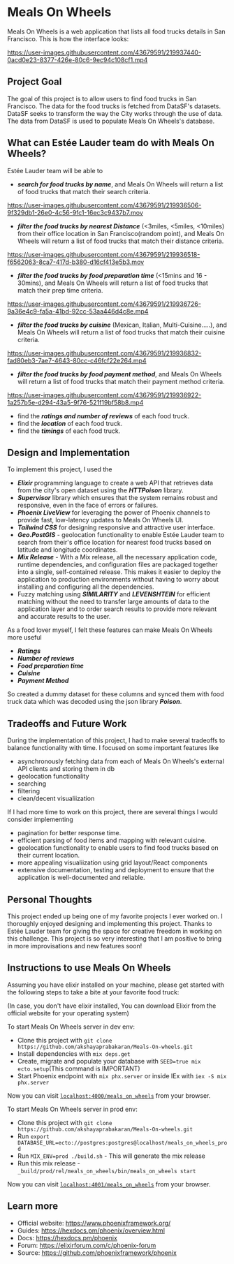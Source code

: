 # Meals On Wheels

Meals On Wheels is a web application that lists all food trucks details in San Francisco. 
This is how the interface looks:



https://user-images.githubusercontent.com/43679591/219937440-0acd0e23-8377-426e-80c6-9ec94c108cf1.mp4


## Project Goal

The goal of this project is to allow users to find food trucks in San Francisco. The data for the food trucks is fetched from DataSF's datasets. DataSF seeks to transform the way the City works through the use of data. The data from DataSF is used to populate Meals On Wheels's database. 

## What can Estée Lauder team do with Meals On Wheels?

Estée Lauder team will be able to 
  * ***search for food trucks by name***, and Meals On Wheels will return a list of food trucks that match their search criteria.
  

https://user-images.githubusercontent.com/43679591/219936506-9f329db1-26e0-4c56-9fc1-16ec3c9437b7.mov


  * ***filter the food trucks by nearest Distance*** (<3miles, <5miles, <10miles) from their office location in San Francisco(random point), and Meals On Wheels will return a list of food trucks that match their distance criteria.


https://user-images.githubusercontent.com/43679591/219936518-f6562063-8ca7-417d-b380-d16cf413e5b3.mov



  * ***filter the food trucks by food preparation time*** (<15mins and 16 - 30mins), and Meals On Wheels will return a list of food trucks that match their prep time criteria.


https://user-images.githubusercontent.com/43679591/219936726-9a36e4c9-fa5a-41bd-92cc-53aa446d4c8e.mp4



  * ***filter the food trucks by cuisine*** (Mexican, Italian, Multi-Cuisine.....), and Meals On Wheels will return a list of food trucks that match their cuisine criteria.



https://user-images.githubusercontent.com/43679591/219936832-fad80eb3-7ae7-4643-80cc-c46fcf22e264.mp4


  * ***filter the food trucks by food payment method***, and Meals On Wheels will return a list of food trucks that match their payment method criteria.


https://user-images.githubusercontent.com/43679591/219936922-1a257b5e-d294-43a5-9f76-521f19bf58b8.mp4



  * find the ***ratings and number of reviews*** of each food truck.
  * find the ***location*** of each food truck.
  * find the ***timings*** of each food truck.
  
## Design and Implementation

To implement this project, I used the 
* ***Elixir*** programming language to create a web API that retrieves data from the city's open dataset using the ***HTTPoison*** library. 
* ***Supervisor*** library which ensures that the system remains robust and responsive, even in the face of errors or failures.
* ***Phoenix LiveView*** for leveraging the power of Phoenix channels to provide fast, low-latency updates to Meals On Wheels UI.
* ***Tailwind CSS*** for designing responsive and attractive user interface.
* ***Geo.PostGIS*** - geolocation functionality to enable Estée Lauder team to search from their's office location for nearest food trucks based on latitude and longitude coordinates. 
* ***Mix Release*** - With a Mix release, all the necessary application code, runtime dependencies, and configuration files are packaged together into a single, self-contained release. This makes it easier to deploy the application to production environments without having to worry about installing and configuring all the dependencies.
* Fuzzy matching using ***SIMILARITY*** and ***LEVENSHTEIN*** for efficient matching without the need to transfer large amounts of data to the application layer and to order search results to provide more relevant and accurate results to the user. 

As a food lover myself, I felt these features can make Meals On Wheels more useful
* ***Ratings***
* ***Number of reviews***
* ***Food preparation time***
* ***Cuisine***
* ***Payment Method***

So created a dummy dataset for these columns and synced them with food truck data which was decoded using the json library ***Poison***.

## Tradeoffs and Future Work
During the implementation of this project, I had to make several tradeoffs to balance functionality with time. I focused on some important features like 

* asynchronously fetching data from each of Meals On Wheels's external API clients and storing them in db
* geolocation functionality
* searching
* filtering
* clean/decent visualiization

If I had more time to work on this project, there are several things I would consider implementing
* pagination for better response time.
* efficient parsing of food items and mapping with relevant cuisine.
* geolocation functionality to enable users to find food trucks based on their current location.
* more appealing visualiization using grid layout/React components
* extensive documentation, testing and deployment to ensure that the application is well-documented and reliable.

## Personal Thoughts
This project ended up being one of my favorite projects I ever worked on. I thoroughly enjoyed designing and implementing this project. Thanks to Estée Lauder team for giving the space for creative freedom in working on this challenge. This project is so very interesting that I am positive to bring in more improvisations and new features soon!


## Instructions to use Meals On Wheels

Assuming you have elixir installed on your machine, please get started with the following steps to take a bite at your favorite food truck:

(In case, you don't have elixir installed, You can download Elixir from the official website for your operating system)

To start Meals On Wheels server in dev env:


  * Clone this project with `git clone https://github.com/akshayaprabakaran/Meals-On-wheels.git`
  * Install dependencies with `mix deps.get`
  * Create, migrate and populate your database with `SEED=true mix ecto.setup`(This command is IMPORTANT)
  * Start Phoenix endpoint with `mix phx.server` or inside IEx with `iex -S mix phx.server`

Now you can visit [`localhost:4000/meals_on_wheels`](http://localhost:4000/meals_on_wheels) from your browser.

To start Meals On Wheels server in  prod env:

  * Clone this project with `git clone https://github.com/akshayaprabakaran/Meals-On-wheels.git`
  * Run `export DATABASE_URL=ecto://postgres:postgres@localhost/meals_on_wheels_prod`
  * Run `MIX_ENV=prod ./build.sh` - This will generate the mix release
  * Run this mix release - `_build/prod/rel/meals_on_wheels/bin/meals_on_wheels start`  

Now you can visit [`localhost:4001/meals_on_wheels`](http://localhost:4001/meals_on_wheels) from your browser.

## Learn more

  * Official website: https://www.phoenixframework.org/
  * Guides: https://hexdocs.pm/phoenix/overview.html
  * Docs: https://hexdocs.pm/phoenix
  * Forum: https://elixirforum.com/c/phoenix-forum
  * Source: https://github.com/phoenixframework/phoenix
